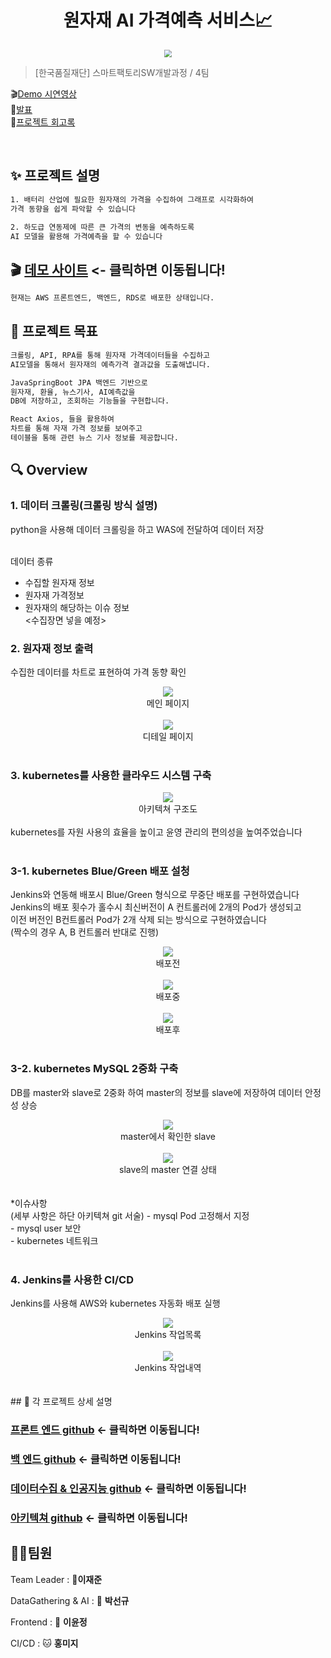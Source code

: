 <h1 align="center">원자재 AI 가격예측 서비스📈</h1>

<center>
    <img src="./img/img1.jpg"  style="zoom:76%;" align="center"/>
</center>

> [한국품질재단] 스마트팩토리SW개발과정 / 4팀

🎬[Demo 시연영상](https://www.youtube.com/watch?v=dhMrKTwNI8U&lc=UgzCJR3WxkvsckRyyO94AaABAg&ab_channel=%EB%94%B0%EB%9D%BC%ED%95%98%EB%A9%B4%EC%84%9C%EB%B0%B0%EC%9A%B0%EB%8A%94IT)  
🎤[발표](https://www.youtube.com/watch?v=dhMrKTwNI8U&lc=UgzCJR3WxkvsckRyyO94AaABAg&ab_channel=%EB%94%B0%EB%9D%BC%ED%95%98%EB%A9%B4%EC%84%9C%EB%B0%B0%EC%9A%B0%EB%8A%94IT)  
📃[프로젝트 회고록](https://www.notion.so/181f1c9f0b934274872cd3b3ee33efea?v=cefab15e2b3f48aab3d15455fdf8b45a)

<br>

## ✨ 프로젝트 설명

```sh
1. 배터리 산업에 필요한 원자재의 가격을 수집하여 그래프로 시각화하여
가격 동향을 쉽게 파악할 수 있습니다

2. 하도급 연동제에 따른 큰 가격의 변동을 예측하도록
AI 모델을 활용해 가격예측을 할 수 있습니다
```

## 🎬 [데모 사이트](http://3.39.23.184/) <- 클릭하면 이동됩니다!

```sh
현재는 AWS 프론트엔드, 백엔드, RDS로 배포한 상태입니다.
```

## 📌 프로젝트 목표

```sh
크롤링, API, RPA를 통해 원자재 가격데이터들을 수집하고
AI모델을 통해서 원자재의 예측가격 결과값을 도출해냅니다.

JavaSpringBoot JPA 백엔드 기반으로
원자재, 환율, 뉴스기사, AI예측값을
DB에 저장하고, 조회하는 기능들을 구현합니다.

React Axios, 들을 활용하여
차트를 통해 자재 가격 정보를 보여주고
테이블을 통해 관련 뉴스 기사 정보를 제공합니다.
```

## 🔍 Overview

### 1. 데이터 크롤링(크롤링 방식 설명)

<center>
    <!-- <img src="./img/pic2.png" /> -->
</center>
python을 사용해 데이터 크롤링을 하고 WAS에 전달하여 데이터 저장

<br>데이터 종류

- 수집할 원자재 정보<br>
- 원자재 가격정보<br>
- 원자재의 해당하는 이슈 정보<br>
  <수집장면 넣을 예정>
  <br>

### 2. 원자재 정보 출력

수집한 데이터를 차트로 표현하여 가격 동향 확인

<center>
    <img src="./img/메인_02.png" />
    <div align="center">메인 페이지</div>
    <br>
    <img src="./img/메인_01.png" />
    <div align="center">디테일 페이지</div>
</center>

<br>

### 3. kubernetes를 사용한 클라우드 시스템 구축

<center>
    <img src="./img/아키텍쳐 구조도.png" />
    <div align="center">아키텍쳐 구조도</div>
</center>
<br>
kubernetes를 자원 사용의 효율을 높이고 윤영 관리의 편의성을 높여주었습니다<br>

<br>

### 3-1. kubernetes Blue/Green 배포 설청

Jenkins와 연동해 배포시 Blue/Green 형식으로 무중단 배포를 구현하였습니다<br>
Jenkins의 배포 횟수가 홀수시 최신버전이 A 컨트롤러에 2개의 Pod가 생성되고<br>
이전 버전인 B컨트롤러 Pod가 2개 삭제 되는 방식으로 구현하였습니다<br>
(짝수의 경우 A, B 컨트롤러 반대로 진행)

<center>
    <img src="./img/blue_green_03.png" />
    <div align="center">배포전</div>
    <br>
    <img src="./img/blue_green_01.png" />
    <div align="center">배포중</div>
    <br>
    <img src="./img/blue_green_02.png" />
    <div align="center">배포후</div>
</center>
<br>

### 3-2. kubernetes MySQL 2중화 구축

DB를 master와 slave로 2중화 하여 master의 정보를 slave에 저장하여 데이터 안정성 상승

<center>
    <img src="./img/k8s_db_01.png" />
    <div align="center">master에서 확인한 slave</div>
    <br>
    <img src="./img/k8s_db_02.png" />
    <div align="center">slave의 master 연결 상태</div>
    <br>
</center>
<br>
*이슈사항<br>(세부 사항은 하단 아키텍쳐 git 서술)
- mysql Pod 고정해서 지정<br>
- mysql user 보안<br>
- kubernetes 네트워크<br>

<br>

### 4. Jenkins를 사용한 CI/CD

Jenkins를 사용해 AWS와 kubernetes 자동화 배포 실행

<center>
    <img src="./img/Jenkins_1.PNG" />
    <div align="center">Jenkins 작업목록</div>
    <br>
    <img src="./img/Jenkins_2.png" />
    <div align="center">Jenkins 작업내역</div>
</center>
<center>
    
</center>
 <br>
<br>
## 🔧 각 프로젝트 상세 설명

### [프론트 엔드 github](https://github.com/Resource-Predicters/Front_End) <- 클릭하면 이동됩니다!

### [백 엔드 github](https://github.com/Resource-Predicters/Back_End) <- 클릭하면 이동됩니다!

### [데이터수집 & 인공지능 github](https://github.com/Resource-Predicters/Data) <- 클릭하면 이동됩니다!

### [아키텍쳐 github](https://github.com/Resource-Predicters/Data) <- 클릭하면 이동됩니다!

## 🤼‍♂️팀원

Team Leader : 🐯**이재준**

DataGathering & AI : 🐶 **박선규**

Frontend : 🐺 **이윤정**

CI/CD : 🐱 **홍미지**
